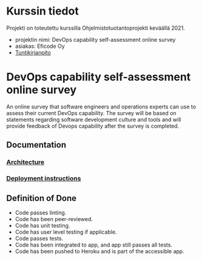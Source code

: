 # Kurssin tiedot

Projekti on toteutettu kurssilla Ohjelmistotuotantoprojekti keväällä 2021.

* projektin nimi: DevOps capability self-assessment online survey
* asiakas: Eficode Oy
* [Tuntikirjanpito](https://docs.google.com/spreadsheets/d/1MkLPjspYeKY7K_haSTejidcuNosSOYcOUhyv_YrhFDs/edit#gid=695476084)

# DevOps capability self-assessment online survey

An online survey that software engineers and operations experts can use to assess their current DevOps capability. The survey will be based on statements regarding software development culture and tools and will provide feedback of Devops capability after the survey is completed.


## Documentation
### [Architecture](documentation/architecture.md)
### [Deployment instructions](documentation/installation-and-deployment.md)

## Definition of Done

* Code passes linting.
* Code has been peer-reviewed.
* Code has unit testing.
* Code has user level testing if applicable.
* Code passes tests.
* Code has been integrated to app, and app still passes all tests.
* Code has been pushed to Heroku and is part of the accessible app.
